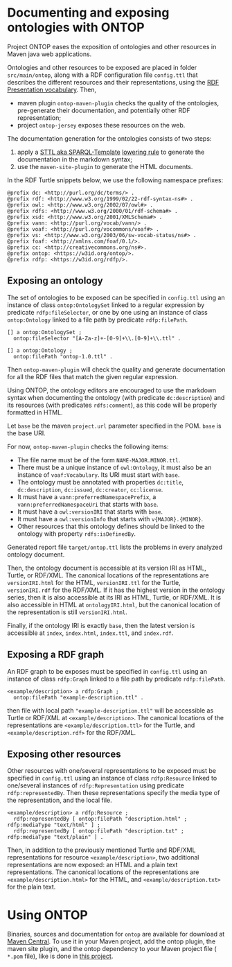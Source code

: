 # Documenting and exposing ontologies with ONTOP 

Project ONTOP eases the exposition of ontologies and other resources in Maven java web applications.

Ontologies and other resources to be exposed are placed in folder `src/main/ontop`, along with a RDF configuration file `config.ttl` that describes the different resources and their representations, using the [RDF Presentation vocabulary](https://w3id.org/rdfp/). Then,

- maven plugin `ontop-maven-plugin` checks the quality of the ontologies, pre-generate their documentation, and potentially other RDF representation;
- project `ontop-jersey` exposes these resources on the web.

The documentation generation for the ontologies consists of two steps:

1. apply a [STTL aka SPARQL-Template](https://ns.inria.fr/sparql-template/) [lowering rule](https://w3id.org/ontop/documentation/loweringRule) to generate the documentation in the markdown syntax;
1. use the `maven-site-plugin` to generate the HTML documents.

In the RDF Turtle snippets below, we use the following namespace prefixes:

```
@prefix dc: <http://purl.org/dc/terms/> .
@prefix rdf: <http://www.w3.org/1999/02/22-rdf-syntax-ns#> .
@prefix owl: <http://www.w3.org/2002/07/owl#> .
@prefix rdfs: <http://www.w3.org/2000/01/rdf-schema#> .
@prefix xsd: <http://www.w3.org/2001/XMLSchema#> .
@prefix vann: <http://purl.org/vocab/vann/> .
@prefix voaf: <http://purl.org/vocommons/voaf#> .
@prefix vs: <http://www.w3.org/2003/06/sw-vocab-status/ns#> .
@prefix foaf: <http://xmlns.com/foaf/0.1/>.
@prefix cc: <http://creativecommons.org/ns#>.
@prefix ontop: <https://w3id.org/ontop/>.
@prefix rdfp: <https://w3id.org/rdfp/>.
```


## Exposing an ontology

The set of ontologies to be exposed can be specified in `config.ttl` using an instance of class `ontop:OntologySet` linked to a regular expression by predicate `rdfp:fileSelector`, or one by one using an instance of class `ontop:Ontology` linked to a file path by predicate `rdfp:filePath`.


```
[] a ontop:OntologySet ;
  ontop:fileSelector "[A-Za-z]+-[0-9]+\\.[0-9]+\\.ttl" .

[] a ontop:Ontology ; 
  ontop:filePath "ontop-1.0.ttl" .
```

Then `ontop-maven-plugin` will check the quality and generate documentation for all the RDF files that match the given regular expression. 

Using ONTOP, the ontology editors are encouraged to use the markdown syntax when documenting the ontology (with predicate `dc:description`) and its resources (with predicates `rdfs:comment`), as this code will be properly formatted in HTML.

Let `base` be the maven `project.url` parameter specified in the POM. `base` is the base URI.

For now, `ontop-maven-plugin` checks the following items: 

- The file name must be of the form `NAME-MAJOR.MINOR.ttl`.
- There must be a unique instance of `owl:Ontology`, it must also be an instance of `voaf:Vocabulary`. Its URI must start with `base`. 
- The ontology must be annotated with properties `dc:title`, `dc:description`, `dc:issued`, `dc:creator`, `cc:license`.
- It must have a `vann:preferredNamespacePrefix`, a `vann:preferredNamespaceUri` that starts with `base`.
- It must have a `owl:versionIRI` that starts with `base`.
- It must have a `owl:versionInfo` that starts with `v{MAJOR}.{MINOR}`.
- Other resources that this ontology defines should be linked to the ontology with property `rdfs:isDefinedBy`.

Generated report file `target/ontop.ttl` lists the problems in every analyzed ontology document.


Then, the ontology document is accessible at its version IRI as HTML, Turtle, or RDF/XML. The canonical locations of the representations are `versionIRI.html` for the HTML, `versionIRI.ttl` for the Turtle, `versionIRI.rdf` for the RDF/XML.
If it has the highest version in the ontology series, then it is also accessible at its IRI as HTML, Turtle, or RDF/XML. It is also accessible in HTML at `ontologyIRI.html`, but the canonical location of the representation is still `versionIRI.html`.

Finally, if the ontology IRI is exactly `base`, then the latest version is accessible at `index`, `index.html`, `index.ttl`, and `index.rdf`. 


## Exposing a RDF graph


An RDF graph to be exposes must be specified in `config.ttl` using an instance of class `rdfp:Graph` linked to a file path by predicate `rdfp:filePath`.

```
<example/description> a rdfp:Graph ; 
  ontop:filePath "example-description.ttl" .
```

then file with local path `"example-description.ttl"` will be accessible as Turtle or RDF/XML at `<example/description>`. The canonical locations of the representations are `<example/description.ttl>` for the Turtle, and `<example/description.rdf>` for the RDF/XML.


## Exposing other resources


Other resources with one/several representations to be exposed must be specified in `config.ttl` using an instance of class `rdfp:Resource` linked to one/several instances of `rdfp:Representation` using predicate `rdfp:representedBy`. Then these representations specify the media type of the representation, and the local file.


```
<example/description> a rdfp:Resource ; 
  rdfp:representedBy [ ontop:filePath "description.html" ; rdfp:mediaType "text/html" ] ;
  rdfp:representedBy [ ontop:filePath "description.txt" ;  rdfp:mediaType "text/plain" ] .
```

Then, in addition to the previously mentioned Turtle and RDF/XML representations for resource `<example/description>`, two additional representations are now exposed: an HTML and a plain text representations. The canonical locations of the representations are `<example/description.html>` for the HTML, and `<example/description.txt>` for the plain text.

# Using ONTOP

Binaries, sources and documentation for `ontop` are available for download at [Maven Central](http://search.maven.org/#search%7Cga%7C1%7Contop%22). 
To use it in your Maven project, add the ontop plugin, the maven site plugin, and the ontop dependency to your Maven project file ( `*.pom` file), like is done in [this project](https://github.com/thesmartenergy/ontop/blob/master/ontop-website/pom.xml). 
